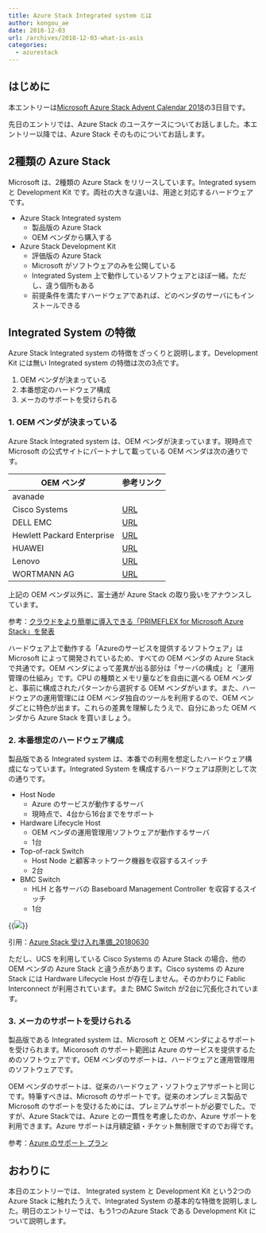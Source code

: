 ```yaml
---
title: Azure Stack Integrated system とは
author: kongou_ae
date: 2018-12-03
url: /archives/2018-12-03-what-is-asis
categories:
  - azurestack
---
```


## はじめに

本エントリーは[Microsoft Azure Stack Advent Calendar 2018](https://qiita.com/advent-calendar/2018/azure-stack)の3日目です。

先日のエントリでは、Azure Stack のユースケースについてお話しました。本エントリー以降では、Azure Stack そのものについてお話します。

## 2種類の Azure Stack

Microsoft は、2種類の Azure Stack をリリースしています。Integrated sysem と Development Kit です。両社の大きな違いは、用途と対応するハードウェアです。

- Azure Stack Integrated system
  - 製品版の Azure Stack 
  - OEM ベンダから購入する
- Azure Stack Development Kit
  - 評価版の Azure Stack
  - Microsoft がソフトウェアのみを公開している
  - Integrated System 上で動作しているソフトウェアとほぼ一緒。ただし、違う個所もある
  - 前提条件を満たすハードウェアであれば、どのベンダのサーバにもインストールできる

## Integrated System の特徴

Azure Stack Integrated system の特徴をざっくりと説明します。Development Kit には無い Integrated system の特徴は次の3点です。

1. OEM ベンダが決まっている
1. 本番想定のハードウェア構成
1. メーカのサポートを受けられる

### 1. OEM ベンダが決まっている

Azure Stack Integrated system は、OEM ベンダが決まっています。現時点で Microsoft の公式サイトにパートナして載っている OEM ベンダは次の通りです。

| OEM ベンダ | 参考リンク |
|-----------------------|---------------------------|
| avanade               | |
| Cisco Systems | [URL](https://www.cisco.com/c/ja_jp/solutions/collateral/data-center/integrated-system-microsoft-azure-stack/datasheet-c78-739813.html) | 
| DELL EMC | [URL](https://japan.emc.com/collateral/solution-overview/h16047-dell-emc-cloud-for-microsoft-azure-stack-so.pdf) |
| Hewlett Packard Enterprise | [URL](https://psnow.ext.hpe.com/doc/PSN1009954522USEN.pdf)
| HUAWEI | [URL](https://e.huawei.com/en/material/onLineView?MaterialID=c99bc3101e5448339cca43690c5e3965)|
| Lenovo | [URL](https://lenovopress.com/datasheet/ja/ds0013-lenovo-thinkagile-sx-for-microsoft-azure-stack)|
| WORTMANN AG | [URL](https://azure.microsoft.com/mediahandler/files/resourcefiles/terra-for-microsoft-azure-factsheet/AzuerStack_06062018.pdf) |

上記の OEM ベンダ以外に、富士通が Azure Stack の取り扱いをアナウンスしています。

参考：[クラウドをより簡単に導入できる「PRIMEFLEX for Microsoft Azure Stack」を発表](http://pr.fujitsu.com/jp/news/2018/11/9.html)

ハードウェア上で動作する「Azureのサービスを提供するソフトウェア」は Microsoft によって開発されているため、すべての OEM ベンダの Azure Stack で共通です。OEM ベンダによって差異が出る部分は「サーバの構成」と「運用管理の仕組み」です。CPU の種類とメモリ量などを自由に選べる OEM ベンダと、事前に構成されたパターンから選択する OEM ベンダがいます。また、ハードウェアの運用管理には OEM ベンダ独自のツールを利用するので、OEM ベンダごとに特色が出ます。これらの差異を理解したうえで、自分にあった OEM ベンダから Azure Stack を買いましょう。

### 2. 本番想定のハードウェア構成

製品版である Integrated system は、本番での利用を想定したハードウェア構成になっています。Integrated System を構成するハードウェアは原則として次の通りです。

- Host Node
  - Azure のサービスが動作するサーバ
  - 現時点で、4台から16台までをサポート
- Hardware Lifecycle Host
  - OEM ベンダの運用管理用ソフトウェアが動作するサーバ
  - 1台
- Top-of-rack Switch
  - Host Node と顧客ネットワーク機器を収容するスイッチ
  - 2台
- BMC Switch
  - HLH と各サーバの Baseboard Management Controller を収容するスイッチ
  - 1台

{{<img src="./../../images/2018-12-03-001.png">}}

引用：[Azure Stack 受け入れ準備_20180630](https://www.slideshare.net/HiroshiMatsumoto1/azure-stack-20180630)

ただし、UCS を利用している Cisco Systems の Azure Stack の場合、他の OEM ベンダの Azure Stack と違う点があります。Cisco systems の Azure Stack には Hardware Lifecycle Host が存在しません。そのかわりに Fablic Interconnect が利用されています。また BMC Switch が2台に冗長化されています。

### 3. メーカのサポートを受けられる

製品版である Integrated system は、Microsoft と OEM ベンダによるサポートを受けられます。Micorosoft のサポート範囲は Azure のサービスを提供するためのソフトウェアです。OEM ベンダのサポートは、ハードウェアと運用管理用のソフトウェアです。

OEM ベンダのサポートは、従来のハードウェア・ソフトウェアサポートと同じです。特筆すべきは、Microsoft のサポートです。従来のオンプレミス製品で Microsoft のサポートを受けるためには、プレミアムサポートが必要でした。ですが、Azure Stackでは、Azure との一貫性を考慮したのか、Azure サポートを利用できます。Azure サポートは月額定額・チケット無制限ですのでお得です。

参考：[Azure のサポート プラン](https://azure.microsoft.com/ja-jp/support/plans/)

## おわりに

本日のエントリーでは、 Integrated system と Development Kit という2つの Azure Stack に触れたうえで、Integrated System の基本的な特徴を説明しました。明日のエントリーでは、もう1つのAzure Stack である Development Kit について説明します。
